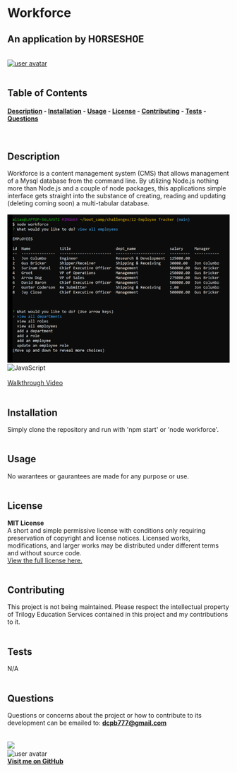 
# Workforce
## An application by H0RSESH0E  
&nbsp;  
[<img src='https://img.shields.io/badge/license-MIT License-blueviolet' alt="user avatar" height="20"/>](#license)  
&nbsp;&nbsp;  
## Table of Contents
#### [Description](#description)  -  [Installation](#installation)  -  [Usage](#usage) - [License](#license) - [Contributing](#contributing) - [Tests](#tests) - [Questions](#questions)
&nbsp;  
## Description  
Workforce is a content management system (CMS) that allows management of a Mysql database from the command line.  By utilizing Node.js nothing more than Node.js and a couple of node packages, this applications simple interface gets straight into the substance of creating, reading and updating (deleting coming soon) a multi-tabular database.  
&nbsp;  
<img src="./screenshot.png" alt="Workforce application screenshot" width="600"/>    
![JavaScript](https://img.shields.io/badge/javascript-%23323330.svg?style=for-the-badge&logo=javascript&logoColor=%23F7DF1E)   
&nbsp;  
[Walkthrough Video](https://drive.google.com/file/d/1xLTrXp841GpudqlrOQ8RbDgcSpM5ohjL/view)  
&nbsp;  
## Installation
Simply clone the repository and run with 'npm start' or 'node workforce'.  
&nbsp;  
## Usage
No warantees or gaurantees are made for any purpose or use.  
&nbsp;  
## License  

**MIT License**  
A short and simple permissive license with conditions only requiring preservation of copyright and license notices. Licensed works, modifications, and larger works may be distributed under different terms and without source code.  
[View the full license here.](./LICENSE/license.txt)  
&nbsp;  
## Contributing
This project is not being maintained.  Please respect the intellectual property of Trilogy Education Services contained in this project and my contributions to it.  
&nbsp;  
## Tests
N/A  
&nbsp;  
## Questions
Questions or concerns about the project or how to contribute to its development can be emailed to: **dcpb777@gmail.com**  
&nbsp;  
&nbsp;  
![](https://img.shields.io/badge/GitHub-100000?style=for-the-badge&logo=github&logoColor=white)  
<img src="https://github.com/H0RSESH0E.png" alt="user avatar" width="95"/>  
**[Visit me on GitHub](https://github.com/H0RSESH0E)**  
